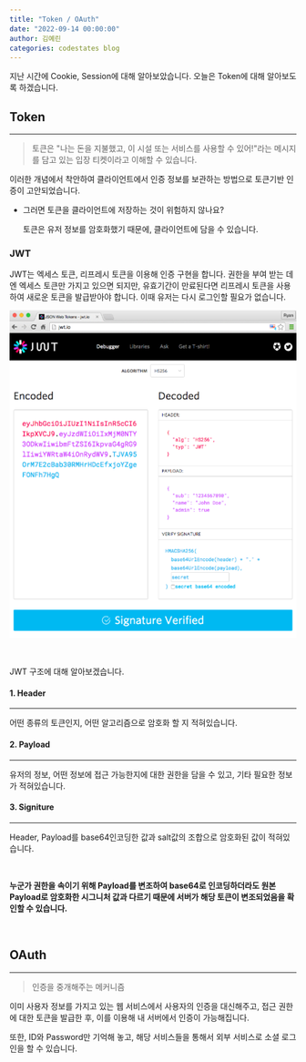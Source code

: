 ```yaml
---
title: "Token / OAuth"
date: "2022-09-14 00:00:00"
author: 김예린
categories: codestates blog
---
```


지난 시간에 Cookie, Session에 대해 알아보았습니다. 오늘은 Token에 대해 알아보도록 하겠습니다.

## Token
---

> 토큰은 "나는 돈을 지불했고, 이 시설 또는 서비스를 사용할 수 있어!"라는 메시지를 담고 있는 입장 티켓이라고 이해할 수 있습니다.

이러한 개념에서 착안하여 클라이언트에서 인증 정보를 보관하는 방법으로 토큰기반 인증이 고안되었습니다.

* 그러면 토큰을 클라이언트에 저장하는 것이 위험하지 않나요?

    토큰은 유저 정보를 암호화했기 때문에, 클라이언트에 담을 수 있습니다.

### JWT

JWT는 엑세스 토큰, 리프레시 토큰을 이용해 인증 구현을 합니다. 권한을 부여 받는 데엔 엑세스 토큰만 가지고 있으면 되지만, 유효기간이 만료된다면 리프레시 토큰을 사용하여 새로운 토큰을 발급받아야 합니다. 이때 유저는 다시 로그인할 필요가 없습니다.

![github-blog.png](JWT.PNG)

<br>

JWT 구조에 대해 알아보겠습니다.

#### 1. Header
---

어떤 종류의 토큰인지, 어떤 알고리즘으로 암호화 할 지 적혀있습니다.

#### 2. Payload
---

유저의 정보, 어떤 정보에 접근 가능한지에 대한 권한을 담을 수 있고, 기타 필요한 정보가 적혀있습니다.

#### 3. Signiture
---

Header, Payload를 base64인코딩한 값과 salt값의 조합으로 암호화된 값이 적혀있습니다. 

<br>

**누군가 권한을 속이기 위해 Payload를 변조하여 base64로 인코딩하더라도 원본 Payload로 암호화한 시그니처 값과 다르기 때문에 서버가 해당 토큰이 변조되었음을 확인할 수 있습니다.**

<br>

## OAuth
---
 > 인증을 중개해주는 메커니즘

 이미 사용자 정보를 가지고 있는 웹 서비스에서 사용자의 인증을 대신해주고, 접근 권한에 대한 토큰을 발급한 후, 이를 이용해 내 서버에서 인증이 가능해집니다.

또한, ID와 Password만 기억해 놓고, 해당 서비스들을 통해서 외부 서비스로 소셜 로그인을 할 수 있습니다.